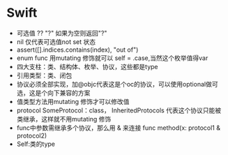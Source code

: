 # Swift
* 可选值 ?? "?" 如果为空则返回"?"
* nil 仅代表可选值not set 状态
* assert([].indices.contains(index), "out of")
* enum func 用mutating 修饰就可以 self = .case,当然这个枚举值得var
* 四大支柱：类、结构体、枚举、协议，这些都是type
* 引用类型：类、闭包
* 协议必须全部实现，加@objc代表这是个oc的协议，可以使用optional做可选，这是个向下兼容的方案
* 值类型方法用mutating 修饰才可以修改值
* protocol SomeProtocol：class， InheritedProtocols  代表这个协议只能被类继承，这样就不用mutating 修饰
* func中参数需继承多个协议，那么用 & 来连接 func method(x: protocol1 & protocol2)
* Self:类的type